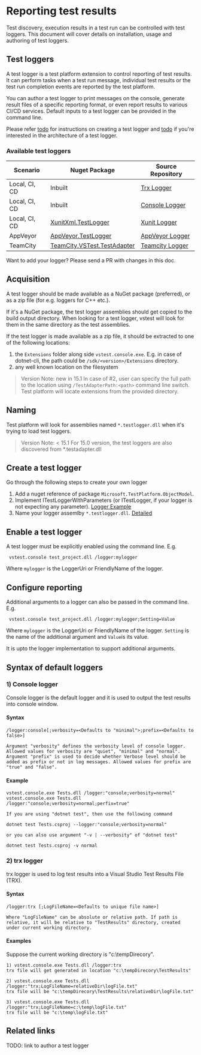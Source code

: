 # Reporting test results
Test discovery, execution results in a test run can be controlled with test
loggers. This document will cover details on installation, usage and authoring
of test loggers.


## Test loggers
A test logger is a test platform extension to control reporting of test results.
It can perform tasks when a test run message, individual test
results or the test run completion events are reported by the test platform.

You can author a test logger to print messages on the console, generate result
files of a specific reporting format, or even report results to various CI/CD
services. Default inputs to a test logger can be provided in the command line.

 Please refer [todo](https://github.com/Microsoft/vstest-docs/blob/master/docs/report.md#create-a-test-logger) for instructions on creating a test logger and [todo]()
if you're interested in the architecture of a test logger.

### Available test loggers
| Scenario | Nuget Package | Source Repository |
| -------- | ------------- | ----------------- |
| Local, CI, CD | Inbuilt | [Trx Logger][] |
| Local, CI, CD | Inbuilt | [Console Logger][] |
| Local, CI, CD | [XunitXml.TestLogger][xunit.nuget] | [Xunit Logger][] |
| AppVeyor | [AppVeyor.TestLogger][appveyor.nuget] | [AppVeyor Logger][] |
| TeamCity | [TeamCity.VSTest.TestAdapter][teamcity.nuget] | [Teamcity Logger][] |

[Trx Logger]: https://github.com/Microsoft/vstest/tree/master/src/Microsoft.TestPlatform.Extensions.TrxLogger
[Console Logger]: https://github.com/Microsoft/vstest/blob/master/src/vstest.console/Internal/ConsoleLogger.cs
[Xunit Logger]: https://github.com/Faizan2304/LoggerExtensions
[AppVeyor Logger]: https://github.com/Faizan2304/LoggerExtensions
[TeamCity Logger]: https://github.com/JetBrains/TeamCity.VSTest.TestAdapter

[xunit.nuget]: https://www.nuget.org/packages/XunitXml.TestLogger
[appveyor.nuget]: https://www.nuget.org/packages/AppVeyor.TestLogger
[teamcity.nuget]: https://www.nuget.org/packages/TeamCity.VSTest.TestAdapter

 Want to add your logger? Please send a PR with changes in this doc.

## Acquisition
A test logger should be made available as a NuGet package (preferred), or as
a zip file (for e.g. loggers for C++ etc.).

If it's a NuGet package, the test logger assemblies should get copied to the
build output directory. When looking for a test logger, vstest will look for
them in the same directory as the test assemblies.

If the test logger is made available as a zip file, it should be extracted
to one of the following locations:

1. the `Extensions` folder along side `vstest.console.exe`. E.g. in case of 
dotnet-cli, the path could be `/sdk/<version>/Extensions` directory.
2. any well known location on the filesystem
 
> Version Note: new in 15.1
In case of #2, user can specify the full path to the location using `/TestAdapterPath:<path>`
command line switch. Test platform will locate extensions from the provided
directory.

## Naming
Test platform will look for assemblies named `*.testlogger.dll` when it's trying
to load test loggers.

> Version Note: < 15.1
> For 15.0 version, the test loggers are also discovered from *.testadapter.dll

## Create a test logger
Go through the following steps to create your own logger
1) Add a nuget reference of package `Microsoft.TestPlatform.ObjectModel`.
2) Implement ITestLoggerWithParameters (or ITestLogger, if your logger is not expecting any parameter). [Logger Example](https://github.com/Faizan2304/LoggerExtensions/blob/master/src/Xunit.Xml.TestLogger/XunitXmlTestLogger.cs#L19)
3) Name your logger assemlby `*.testlogger.dll`. [Detailed](https://github.com/Microsoft/vstest-docs/blob/master/docs/report.md#naming)

## Enable a test logger
A test logger must be explicitly enabled using the command line. E.g.
```
 vstest.console test_project.dll /logger:mylogger
```
Where `mylogger` is the LoggerUri or FriendlyName of the logger.

## Configure reporting
Additional arguments to a logger can also be passed in the command line. E.g.
```
 vstest.console test_project.dll /logger:mylogger;Setting=Value
```
Where `mylogger` is the LoggerUri or FriendlyName of the logger.
`Setting` is the name of the additional argument and `Value`is its value.

It is upto the logger implementation to support additional arguments.

## Syntax of default loggers

### 1) Console logger
Console logger is the default logger and it is used to output the test results into console window.

#### Syntax

```
/logger:console[;verbosity=<Defaults to "minimal">;prefix=<Defaults to false>]
 
Argument "verbosity" defines the verbosity level of console logger. Allowed values for verbosity are "quiet", "minimal" and "normal".
Argument "prefix" is used to decide whether Verbose level should be added as prefix or not in log messages. Allowed values for prefix are "true" and "false".
```

#### Example
```
vstest.console.exe Tests.dll /logger:"console;verbosity=normal"
vstest.console.exe Tests.dll /logger:"console;verbosity=normal;perfix=true"

If you are using "dotnet test", then use the following command

dotnet test Tests.csproj --logger:"console;verbosity=normal"

or you can also use argument "-v | --verbosity" of "dotnet test"

dotnet test Tests.csproj -v normal
```


### 2) trx logger
trx logger is used to log test results into a Visual Studio Test Results File (TRX).

#### Syntax
```
/logger:trx [;LogFileName=<Defaults to unique file name>]

Where "LogFileName" can be absolute or relative path. If path is relative, it will be relative to "TestResults" directory, created under current working directory.
```

#### Examples

Suppose the current working directory is "c:\tempDirecory".
```
1) vstest.console.exe Tests.dll /logger:trx
trx file will get generated in location "c:\tempDirecory\TestResults"

2) vstest.console.exe Tests.dll /logger:"trx;LogFileName=relativeDir\logFile.txt"
trx file will be "c:\tempDirecory\TestResults\relativeDir\logFile.txt"

3) vstest.console.exe Tests.dll /logger:"trx;LogFileName=c:\temp\logFile.txt"
trx file will be "c:\temp\logFile.txt"
```

## Related links
TODO: link to author a test logger
